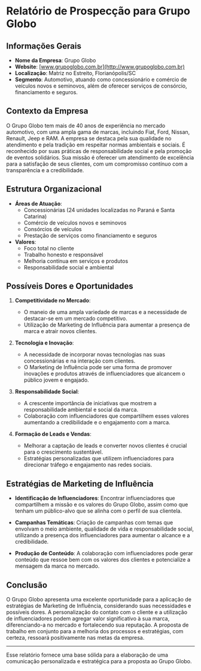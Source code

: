 # Relatório de Prospecção para Grupo Globo

## Informações Gerais

- **Nome da Empresa**: Grupo Globo
- **Website**: [www.grupoglobo.com.br](http://www.grupoglobo.com.br)
- **Localização**: Matriz no Estreito, Florianópolis/SC
- **Segmento**: Automotivo, atuando como concessionário e comércio de veículos novos e seminovos, além de oferecer serviços de consórcio, financiamento e seguros.

## Contexto da Empresa

O Grupo Globo tem mais de 40 anos de experiência no mercado automotivo, com uma ampla gama de marcas, incluindo Fiat, Ford, Nissan, Renault, Jeep e RAM. A empresa se destaca pela sua qualidade no atendimento e pela tradição em respeitar normas ambientais e sociais. É reconhecido por suas práticas de responsabilidade social e pela promoção de eventos solidários. Sua missão é oferecer um atendimento de excelência para a satisfação de seus clientes, com um compromisso contínuo com a transparência e a credibilidade.

## Estrutura Organizacional

- **Áreas de Atuação**:
  - Concessionárias (24 unidades localizadas no Paraná e Santa Catarina)
  - Comércio de veículos novos e seminovos
  - Consórcios de veículos
  - Prestação de serviços como financiamento e seguros
- **Valores**:
  - Foco total no cliente
  - Trabalho honesto e responsável
  - Melhoria contínua em serviços e produtos
  - Responsabilidade social e ambiental

## Possíveis Dores e Oportunidades

1. **Competitividade no Mercado**:
   - O maneio de uma ampla variedade de marcas e a necessidade de destacar-se em um mercado competitivo. 
   - Utilização de Marketing de Influência para aumentar a presença de marca e atrair novos clientes.
   
2. **Tecnologia e Inovação**:
   - A necessidade de incorporar novas tecnologias nas suas concessionárias e na interação com clientes.
   - O Marketing de Influência pode ser uma forma de promover inovações e produtos através de influenciadores que alcancem o público jovem e engajado.

3. **Responsabilidade Social**:
   - A crescente importância de iniciativas que mostrem a responsabilidade ambiental e social da marca. 
   - Colaboração com influenciadores que compartilhem esses valores aumentando a credibilidade e o engajamento com a marca.

4. **Formação de Leads e Vendas**:
   - Melhorar a captação de leads e converter novos clientes é crucial para o crescimento sustentável.
   - Estratégias personalizadas que utilizem influenciadores para direcionar tráfego e engajamento nas redes sociais.

## Estratégias de Marketing de Influência

- **Identificação de Influenciadores**: Encontrar influenciadores que compartilhem a missão e os valores do Grupo Globo, assim como que tenham um público-alvo que se alinha com o perfil de sua clientela.
  
- **Campanhas Temáticas**: Criação de campanhas com temas que envolvam o meio ambiente, qualidade de vida e responsabilidade social, utilizando a presença dos influenciadores para aumentar o alcance e a credibilidade.

- **Produção de Conteúdo**: A colaboração com influenciadores pode gerar conteúdo que ressoe bem com os valores dos clientes e potencialize a mensagem da marca no mercado.

## Conclusão

O Grupo Globo apresenta uma excelente oportunidade para a aplicação de estratégias de Marketing de Influência, considerando suas necessidades e possíveis dores. A personalização do contato com o cliente e a utilização de influenciadores podem agregar valor significativo à sua marca, diferenciando-a no mercado e fortalecendo sua reputação. A proposta de trabalho em conjunto para a melhoria dos processos e estratégias, com certeza, ressoará positivamente nas metas da empresa. 

--- 

Esse relatório fornece uma base sólida para a elaboração de uma comunicação personalizada e estratégica para a proposta ao Grupo Globo.
